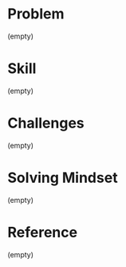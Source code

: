 
# Problem
(empty)

# Skill
(empty)

# Challenges
(empty)

# Solving Mindset
(empty)

# Reference
(empty)
